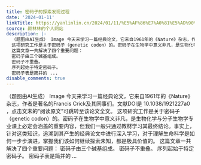 ```yaml
---
title: 密码子的探索发现过程
date: '2024-01-11'
linkTitle: https://yanlinlin.cn/2024/01/11/%E5%AF%86%E7%A0%81%E5%AD%90%E7%9A%84%E6%8E%A2%E7%B4%A2%E5%8F%91%E7%8E%B0%E8%BF%87%E7%A8%8B/
source: 颜林林的个人网站
description: |-
  （题图由AI生成） Image 今天来学习一篇经典论文，它来自1961年的《Nature》杂志，作者是著名的Francis Crick及其同事们。文献DOI是 10.1038/1921227a0 ，点击文末的“阅读原文”可跳转至该论文全文。
  这项研究工作是关于密码子（genetic codon）的。密码子在生物学中意义非凡，是生物化学与分子生物学专业课上必定会涵盖的重要内容，但我们一般只通过教材学习其最终结论。事实上，针对这类知识，追溯到其产生的经典论文中进行深入学习，对于理解生命科学是如何一步步演进，掌握我们该如何继续探索未知，都是极具价值的。
  这篇文章一共解决了四个重要问题：
  密码子由三个碱基组成。
  密码子不重叠。
  序列起始于特定密码子。
  密码子表是简并的 ...
disable_comments: true
---
```

（题图由AI生成） Image 今天来学习一篇经典论文，它来自1961年的《Nature》杂志，作者是著名的Francis Crick及其同事们。文献DOI是 10.1038/1921227a0 ，点击文末的“阅读原文”可跳转至该论文全文。
这项研究工作是关于密码子（genetic codon）的。密码子在生物学中意义非凡，是生物化学与分子生物学专业课上必定会涵盖的重要内容，但我们一般只通过教材学习其最终结论。事实上，针对这类知识，追溯到其产生的经典论文中进行深入学习，对于理解生命科学是如何一步步演进，掌握我们该如何继续探索未知，都是极具价值的。
这篇文章一共解决了四个重要问题：
密码子由三个碱基组成。
密码子不重叠。
序列起始于特定密码子。
密码子表是简并的 ...